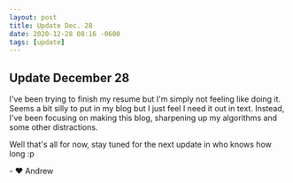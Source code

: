 ```yaml
---
layout: post
title: Update Dec. 28
date: 2020-12-28 08:16 -0600
tags: [update]
---
```


## Update December 28

I've been trying to finish my resume but I'm simply not feeling like doing it. Seems a bit silly to put in my blog but I just feel I need it out in text. Instead, I've been focusing on making this blog, sharpening up my algorithms and some other distractions. 

Well that's all for now, stay tuned for the next update in who knows how long :p

\- ❤️ Andrew